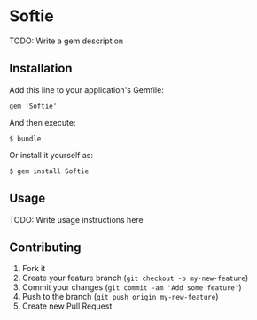 # Softie

TODO: Write a gem description

## Installation

Add this line to your application's Gemfile:

    gem 'Softie'

And then execute:

    $ bundle

Or install it yourself as:

    $ gem install Softie

## Usage

TODO: Write usage instructions here

## Contributing

1. Fork it
2. Create your feature branch (`git checkout -b my-new-feature`)
3. Commit your changes (`git commit -am 'Add some feature'`)
4. Push to the branch (`git push origin my-new-feature`)
5. Create new Pull Request
